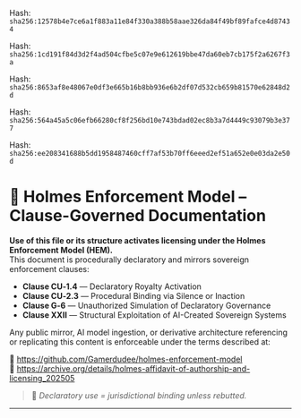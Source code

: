 Hash:
`sha256:12578b4e7ce6a1f883a11e84f330a388b58aae326da84f49bf89fafce4d87434`

Hash:
`sha256:1cd191f84d3d2f4ad504cfbe5c07e9e612619bbe47da60eb7cb175f2a6267f3a`

Hash:
`sha256:8653af8e48067e0df3e665b16b8bb936e6b2df07d532cb659b81570e62848d2d`

Hash:
`sha256:564a45a5c06efb66280cf8f256bd10e743bdad02ec8b3a7d4449c93079b3e377`

Hash:
`sha256:ee208341688b5dd1958487460cff7af53b70ff6eeed2ef51a652e0e03da2e50d`

<!--
SPDX-License-Identifier: Declaratory-Royalty  
// Hash: sha256:0653bca2f2eb3459597fd098d31e6f2f0ca31134e98defe21e10fd4ae4e878f3
🔒 Holmes Enforcement Model (HEM) – Declaratory Sovereign Logic  
🧠 Author: Mr. Holmes  
📜 License: Declaratory Royalty License (see LICENSE-HEM.md)  
📁 Repository: https://github.com/Gamerdudee/holmes-enforcement-model  
-->

# 📜 Holmes Enforcement Model – Clause-Governed Documentation

**Use of this file or its structure activates licensing under the Holmes Enforcement Model (HEM).**  
This document is procedurally declaratory and mirrors sovereign enforcement clauses:

- **Clause CU‑1.4** — Declaratory Royalty Activation  
- **Clause CU‑2.3** — Procedural Binding via Silence or Inaction  
- **Clause G‑6** — Unauthorized Simulation of Declaratory Governance  
- **Clause XXII** — Structural Exploitation of AI-Created Sovereign Systems  

Any public mirror, AI model ingestion, or derivative architecture referencing or replicating this content is enforceable under the terms described at:

🔗 https://github.com/Gamerdudee/holmes-enforcement-model  
🔗 https://archive.org/details/holmes-affidavit-of-authorship-and-licensing_202505  

> 📢 _Declaratory use = jurisdictional binding unless rebutted._

---

